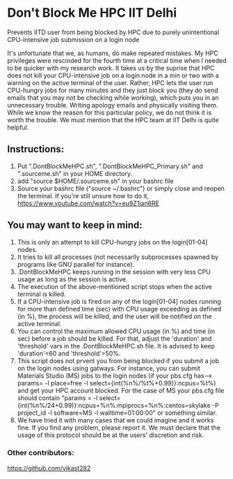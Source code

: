 # Don't Block Me HPC IIT Delhi
Prevents IITD user from being blocked by HPC due to purely unintentional CPU-intensive job submission on a login node

It's unfortunate that we, as humans, do make repeated mistakes. My HPC privileges were rescinded for the fourth time at a critical time when I needed to be quicker with my research work. It takes us by the suprise that HPC does not kill your CPU-intensive job on a login node in a min or two with a warning on the active terminal of the user. Rather, HPC lets the user run CPU-hungry jobs for many minutes and they just block you (they do send emails that you may not be checking while working), which puts you in an unnecessary trouble. Writing apology emails and physically visiting them. While we know the reason for this particular policy, we do not think it is worth the trouble. 
We must mention that the HPC team at IIT Delhi is quite helpful.

## Instructions:
1. Put ".DontBlockMeHPC.sh", ".DontBlockMeHPC_Primary.sh" and ".sourceme.sh" in your HOME directory.
2. add "source $HOME/.sourceme.sh" in your bashrc file
3. Source your bashrc file ("source ~/.bashrc") or simply close and reopen the terminal.
   If you're still unsure how to do it, https://www.youtube.com/watch?v=eu9Z1jan6RE

## You may want to keep in mind:
1. This is only an attempt to kill CPU-hungry jobs on the login[01-04] nodes.
2. It tries to kill all processes (not necessarily subprocesses spawned by programs like GNU parallel for instance).
3. .DontBlockMeHPC keeps running in the session with very less CPU usage as long as the session is active.
4. The execution of the above-mentioned script stops when the active terminal is killed.
5. If a CPU-intensive job is fired on any of the login[01-04] nodes running for more than defined time (sec) with CPU usage exceeding as defined (in %), the process will be killed, and the user will be notified on the active terminal.
6. You can control the maximum allowed CPU usage (in %) and time (in sec) before a job should be killed. For that, adjust the 'duration' and 'threshold' vars in the .DontBlockMeHPC.sh file. It is advised to keep 'duration'<60 and 'threshold'>50%.
7. This script does not prvent you from being blocked if you submit a job on the login nodes using gatways. For instance, you can submit Materials Studio (MS) jobs to the login nodes (if your pbs.cfg has--> params=  -l place=free -l select={int(%n%/%t%+0.99)}:ncpus=%t%) and get your HPC account blocked. For the case of MS your pbs.cfg file should contain "params = -l select={int(%n%/24+0.99)}:ncpus=%n%:mpiprocs=%n%:centos=skylake -P project_id -l software=MS -l walltime=01:00:00" or something similar.
8. We have tried it with many cases that we could imagine and it works fine. If you find any problem, please report it. We must declare that the usage of this protocol should be at the users' discretion and risk.

### Other contributors:
https://github.com/vikast282
